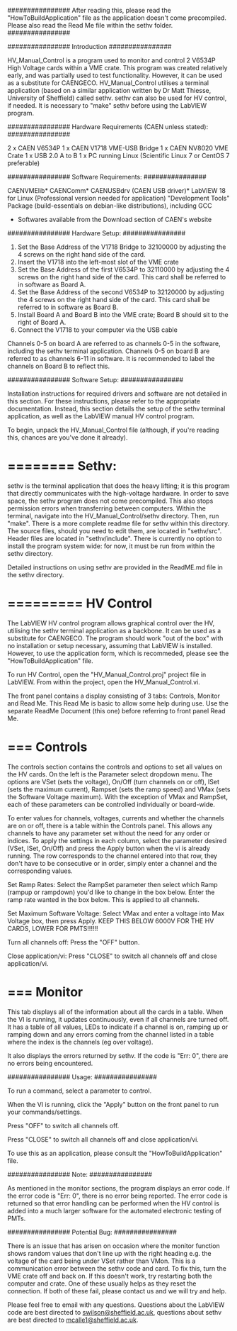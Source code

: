################
After reading this, please read the "HowToBuildApplication" file as the application doesn't come precompiled. Please also read the Read Me file within the sethv folder.
################


################
Introduction
################

HV_Manual_Control is a program used to monitor and control 2 V6534P High Voltage cards within a VME crate.
This program was created relatively early, and was partially used to test functionality. However, it can be used as a substitute for CAENGECO.
HV_Manual_Control utilises a terminal application (based on a similar application written by Dr Matt Thiesse, University of Sheffield) called sethv. sethv can also be used for HV control, if needed. It is necessary to "make" sethv before using the LabVIEW program.

################
Hardware Requirements (CAEN unless stated):
################

2 x CAEN V6534P 
1 x CAEN V1718 VME-USB Bridge
1 x CAEN NV8020 VME Crate
1 x USB 2.0 A to B
1 x PC running Linux (Scientific Linux 7 or CentOS 7 preferable)

################
Software Requirements:
################

CAENVMElib*
CAENComm*
CAENUSBdrv (CAEN USB driver)*
LabVIEW 18 for Linux (Professional version needed for application)
"Development Tools" Package (build-essentials on debian-like distributions), including GCC


* Softwares available from the Download section of CAEN's website

################
Hardware Setup:
################

1. Set the Base Address of the V1718 Bridge to 32100000 by adjusting the 4 screws on the right hand side of the card. 
2. Insert the V1718 into the left-most slot of the VME crate
3. Set the Base Address of the first V6534P to 32110000 by adjusting the 4 screws on the right hand side of the card. This card shall be referred to in software as Board A.
4. Set the Base Address of the second V6534P to 32120000 by adjusting the 4 screws on the right hand side of the card. This card shall be referred to in software as Board B.
5. Install Board A and Board B into the VME crate; Board B should sit to the right of Board A. 
6. Connect the V1718 to your computer via the USB cable

Channels 0-5 on board A are referred to as channels 0-5 in the software, including the sethv terminal application. Channels 0-5 on board B are referred to as channels 6-11 in software. It is recommended to label the channels on Board B to reflect this.

################
Software Setup:
################

Installation instructions for required drivers and software are not detailed in this section. For these instructions, please refer to the appropriate documentation.
Instead, this section details the setup of the sethv terminal application, as well as the LabVIEW manual HV control program.

To begin, unpack the HV_Manual_Control file (although, if you're reading this, chances are you've done it already). 

========
Sethv:
========

sethv is the terminal application that does the heavy lifting; it is this program that directly communicates with the high-voltage hardware.
In order to save space, the sethv program does not come precompiled. This also stops permission errors when transferring between computers.
Within the terminal, navigate into the HV_Manual_Control/sethv directory. Then, run "make". There is a more complete readme file for sethv within this directory.
The source files, should you need to edit them, are located in "sethv/src". Header files are located in "sethv/include". 
There is currently no option to install the program system wide: for now, it must be run from within the sethv directory.

Detailed instructions on using sethv are provided in the ReadME.md file in the sethv directory.

=========
HV Control
=========

  The LabVIEW HV control program allows graphical control over the HV, utilising the sethv terminal application as a backbone. It can be used as a substitute for CAENGECO.
  The program should work "out of the box" with no installation or setup necessary, assuming that LabVIEW is installed. However, to use the application form, which is recommeded, please see the "HowToBuildApplication" file.

  To run HV Control, open the "HV_Manual_Control.proj" project file in LabVIEW. From within the project, open the HV_Manual_Control.vi.

  The front panel contains a display consisting of 3 tabs: Controls, Monitor and Read Me. This Read Me is basic to allow some help during use. Use the separate ReadMe Document (this one) before referring to front panel Read Me.

===
Controls
===
  The controls section contains the controls and options to set all values on the HV cards.
  On the left is the Parameter select dropdown menu. The options are VSet (sets the voltage), On/Off (turn channels on or off), ISet (sets the maximum current), Rampset (sets the ramp speed) and VMax (sets the Software Voltage maximum). With the exception of VMax and RampSet, each of these parameters can be controlled individually or board-wide. 

To enter values for channels, voltages, currents and whether the channels are on or off, there is a table within the Controls panel. This allows any channels to have any parameter set without the need for any order or indices. To apply the settings in each column, select the parameter desired (VSet, ISet, On/Off) and press the Apply button when the vi is already running. The row corresponds to the channel entered into that row, they don't have to be consecutive or in order, simply enter a channel and the corresponding values.

Set Ramp Rates: Select the RampSet parameter then select which Ramp (rampup or rampdown) you'd like to change in the box below. Enter the ramp rate wanted in the box below. This is applied to all channels.

Set Maximum Software Voltage: Select VMax and enter a voltage into Max Voltage box, then press Apply.
KEEP THIS BELOW 6000V FOR THE HV CARDS, LOWER FOR PMTS!!!!!!

Turn all channels off: Press the "OFF" button.

Close application/vi: Press "CLOSE" to switch all channels off and close application/vi.

===
Monitor
=== 

This tab displays all of the information about all the cards in a table. When the VI is running, it updates continuously, even if all channels are turned off. It has a table of all values, LEDs to indicate if a channel is on, ramping up or ramping down and any errors coming from the channel listed in a table where the index is the channels (eg over voltage).

It also displays the errors returned by sethv. If the code is "Err: 0", there are no errors being encountered.


################
Usage:
################

To run a command, select a parameter to control.

When the VI is running, click the "Apply" button on the front panel to run your commands/settings.

Press "OFF" to switch all channels off.

Press "CLOSE" to switch all channels off and close application/vi.

To use this as an application, please consult the "HowToBuildApplication" file.


################
Note:
################

As mentioned in the monitor sections, the program displays an error code. If the error code is "Err: 0", there is no error being reported. The error code is returned so that error handling can be performed when the HV control is added into a much larger software for the automated electronic testing of PMTs.

################
Potential Bug:
################

There is an issue that has arisen on occasion where the monitor function shows random values that don't line up with the right heading e.g. the voltage of the card being under VSet rather than VMon. This is a communication error between the sethv code and card. To fix this, turn the VME crate off and back on. If this doesn't work, try restarting both the computer and crate. One of these usually helps as they reset the connection.
If both of these fail, please contact us and we will try and help.

Please feel free to email with any questions. Questions about the LabVIEW code are best directed to swilson@sheffield.ac.uk, questions about sethv are best directed to mcalle1@sheffield.ac.uk.

